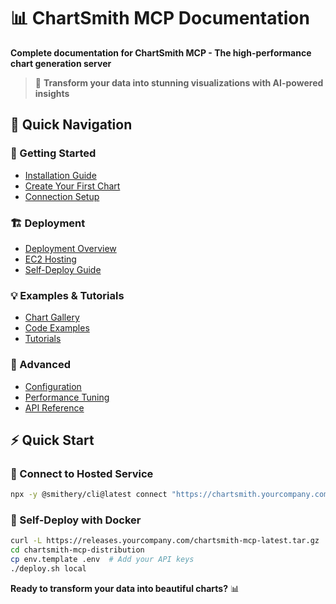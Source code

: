 # 📊 ChartSmith MCP Documentation

**Complete documentation for ChartSmith MCP - The high-performance chart generation server**

> 🚀 **Transform your data into stunning visualizations with AI-powered insights**

## 🎯 Quick Navigation

### 🚀 Getting Started
- [Installation Guide](getting-started/installation.md)
- [Create Your First Chart](getting-started/first-chart.md)
- [Connection Setup](getting-started/connection.md)

### 🏗️ Deployment
- [Deployment Overview](deployment/README.md)
- [EC2 Hosting](deployment/ec2-hosting.md)
- [Self-Deploy Guide](deployment/self-deploy.md)

### 💡 Examples & Tutorials
- [Chart Gallery](examples/chart-gallery.md)
- [Code Examples](examples/code-examples.md)
- [Tutorials](examples/tutorials.md)

### 🔧 Advanced
- [Configuration](advanced/configuration.md)
- [Performance Tuning](advanced/performance.md)
- [API Reference](api/README.md)

## ⚡ Quick Start

### 🔗 Connect to Hosted Service
```bash
npx -y @smithery/cli@latest connect "https://chartsmith.yourcompany.com/mcp"
```

### 🐳 Self-Deploy with Docker
```bash
curl -L https://releases.yourcompany.com/chartsmith-mcp-latest.tar.gz | tar -xz
cd chartsmith-mcp-distribution
cp env.template .env  # Add your API keys
./deploy.sh local
```

**Ready to transform your data into beautiful charts?** 📊
